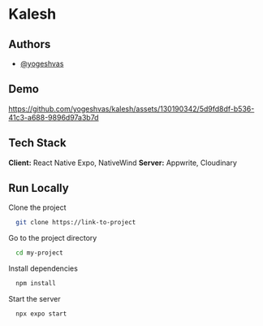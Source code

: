 # Kalesh

## Authors

- [@yogeshvas](https://www.github.com/yogeshvas)

## Demo

https://github.com/yogeshvas/kalesh/assets/130190342/5d9fd8df-b536-41c3-a688-9896d97a3b7d







## Tech Stack

**Client:** React Native Expo, NativeWind
**Server:** Appwrite, Cloudinary

## Run Locally

Clone the project

```bash
  git clone https://link-to-project
```

Go to the project directory

```bash
  cd my-project
```

Install dependencies

```bash
  npm install
```

Start the server

```bash
  npx expo start
```
